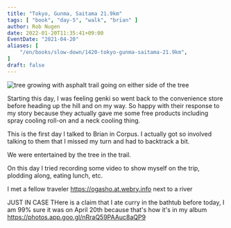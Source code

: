 ```yaml
---
title: "Tokyo, Gunma, Saitama 21.9km"
tags: [ "book", "day-5", "walk", "brian" ]
author: Rob Nugen
date: 2022-01-20T11:35:41+09:00
EventDate: "2021-04-20"
aliases: [
    "/en/books/slow-down/1420-tokyo-gunma-saitama-21.9km",
]
draft: false
---
```


<img
src="https://b.robnugen.com/quests/walk-to-niigata/2021/en_route/day-05/2021_apr_19_a_tree_in_the_trail.jpeg"
alt="tree growing with asphalt trail going on either side of the tree"
class="title" />

Starting this day, I was feeling genki so went back to the convenience store before
heading up the hill and on my way.  So happy with their response to my story
because they actually gave me some free products
including spray cooling roll-on and a neck cooling thing.

This is the first day I talked to Brian in Corpus.  I actually got so involved talking to them that I missed my turn and had to backtrack a bit.

We were entertained by the tree in the trail.

On this day I tried recording some video to show myself on the trip, plodding along, eating lunch, etc.

I met a fellow traveler https://ogasho.at.webry.info next to a river

JUST IN CASE THere is a claim that I ate curry in the bathtub before today,
I am 99% sure it was on April 20th because that's how it's in my album
https://photos.app.goo.gl/nRraQ59PAAuc8aQP9
